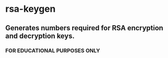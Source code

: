 # rsa-keygen
Generates numbers required for RSA encryption and decryption keys.
---
### FOR EDUCATIONAL PURPOSES ONLY
